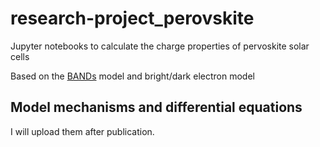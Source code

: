 # research-project_perovskite
Jupyter notebooks to calculate the charge properties of pervoskite solar cells  

Based on the [BANDs](https://doi.org/10.1021/acs.jpclett.8b01446) model and bright/dark electron model

## Model mechanisms and differential equations
I will upload them after publication.
